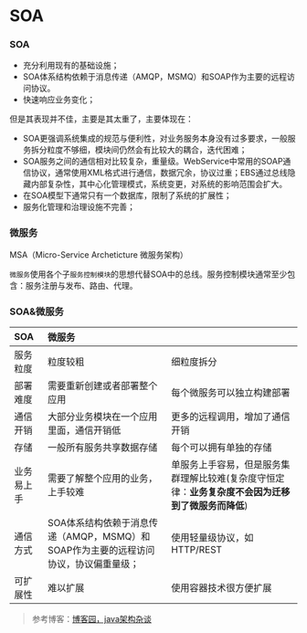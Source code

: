 # SOA

### SOA

- 充分利用现有的基础设施；
- SOA体系结构依赖于消息传递（AMQP，MSMQ）和SOAP作为主要的远程访问协议。
- 快速响应业务变化；

但是其表现并不佳，主要是其太重了，主要体现在：

- SOA更强调系统集成的规范与便利性，对业务服务本身没有过多要求，一般服务拆分粒度不够细，模块间仍然会有比较大的耦合，迭代困难；
- SOA服务之间的通信相对比较复杂，重量级。WebService中常用的SOAP通信协议，通常使用XML格式进行通信，数据冗余，协议过重；EBS通过总线隐藏内部复杂性，其中心化管理模式，系统变更，对系统的影响范围会扩大。
- 在SOA模型下通常只有一个数据库，限制了系统的扩展性；
- 服务化管理和治理设施不完善；

### 微服务

MSA（Micro-Service Archeticture 微服务架构）

`微服务`使用各个子`服务控制模块`的思想代替SOA中的总线。服务控制模块通常至少包含：服务注册与发布、路由、代理。

### SOA&微服务

| SOA        | 微服务                                                       |                                                              |
| :--------- | :----------------------------------------------------------- | ------------------------------------------------------------ |
| 服务粒度   | 粒度较粗                                                     | 细粒度拆分                                                   |
| 部署难度   | 需要重新创建或者部署整个应用                                 | 每个微服务可以独立构建部署                                   |
| 通信开销   | 大部分业务模块在一个应用里面，通信开销低                     | 更多的远程调用，增加了通信开销                               |
| 存储       | 一般所有服务共享数据存储                                     | 每个可以拥有单独的存储                                       |
| 业务易上手 | 需要了解整个应用的业务，上手较难                             | 单服务上手容易，但是服务集群理解比较难(复杂度守恒定律：**业务复杂度不会因为迁移到了微服务而降低**) |
| 通信方式   | SOA体系结构依赖于消息传递（AMQP，MSMQ）和SOAP作为主要的远程访问协议，协议偏重量级； | 使用轻量级协议，如HTTP/REST                                  |
| 可扩展性   | 难以扩展                                                     | 使用容器技术很方便扩展                                       |

> 参考博客：[博客园，java架构杂谈](https://www.cnblogs.com/arthinking/p/12812786.html)